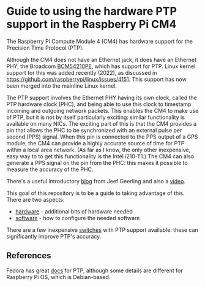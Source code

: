 # Guide to using the hardware PTP support in the Raspberry Pi CM4

The Raspberry Pi Compute Module 4 (CM4) has hardware support for the Precision Time Protocol (PTP).

Although the CM4 does not have an Ethernet jack, it does have an Ethernet PHY, the Broadcom [BCM54210PE](https://www.broadcom.com/products/ethernet-connectivity/phy-and-poe/copper/gigabit/bcm54210), which has support for PTP. Linux kernel support for this was added recently (2022), as discussed in https://github.com/raspberrypi/linux/issues/4151. This support has now been merged into the mainline Linux kernel.

The PTP support involves the Ethernet PHY having its own clock, called the PTP hardware clock (PHC), and being able to use this clock to timestamp incoming and outgoing network packets. This enables the CM4 to make use of PTP, but it is not by itself particularly exciting: similar functionality is available on many NICs. The exciting part of this is that the CM4 provides a pin that allows the PHC to be synchronized with an external pulse per second (PPS) signal. When this pin is connected to the PPS output of a GPS module, the CM4 can provide a highly accurate source of time for PTP within a local area network. (As far as I know, the only other inexpensive, easy way to to get this functionality is the Intel i210-T1.) The CM4 can also generate a PPS signal on the pin from the PHC: this makes it possible to measure the accuracy of the PHC.

There's a useful introductory [blog](https://www.jeffgeerling.com/blog/2022/ptp-and-ieee-1588-hardware-timestamping-on-raspberry-pi-cm4) from Jeef Geerling and also a [video](https://www.youtube.com/watch?v=RvnG-ywF6_s).

This goal of this repository is to be a guide to taking advantage of this. There are two aspects:

* [hardware](hardware.md) - additional bits of hardware needed
* [software](software.md) - how to configure the needed software

There are a few inexpensive [switches](switches.md) with PTP support available: these can significantly improve PTP's accuracy.

## References

Fedora has great [docs](https://docs.fedoraproject.org/en-US/fedora/latest/system-administrators-guide/servers/Configuring_PTP_Using_ptp4l/) for PTP, although some details are different for Raspberry Pi OS, which is Debian-based.


